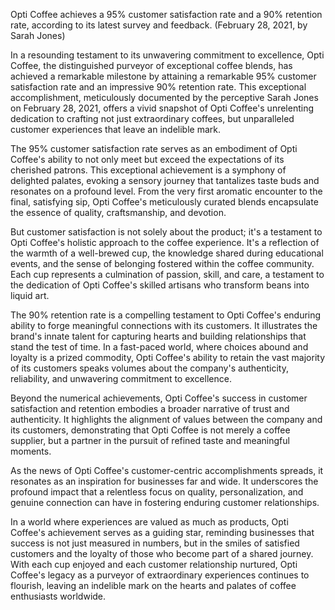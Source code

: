 Opti Coffee achieves a 95% customer satisfaction rate and a 90% retention rate, according to its latest survey and feedback. (February 28, 2021, by Sarah Jones)

In a resounding testament to its unwavering commitment to excellence, Opti Coffee, the distinguished purveyor of exceptional coffee blends, has achieved a remarkable milestone by attaining a remarkable 95% customer satisfaction rate and an impressive 90% retention rate. This exceptional accomplishment, meticulously documented by the perceptive Sarah Jones on February 28, 2021, offers a vivid snapshot of Opti Coffee's unrelenting dedication to crafting not just extraordinary coffees, but unparalleled customer experiences that leave an indelible mark.

The 95% customer satisfaction rate serves as an embodiment of Opti Coffee's ability to not only meet but exceed the expectations of its cherished patrons. This exceptional achievement is a symphony of delighted palates, evoking a sensory journey that tantalizes taste buds and resonates on a profound level. From the very first aromatic encounter to the final, satisfying sip, Opti Coffee's meticulously curated blends encapsulate the essence of quality, craftsmanship, and devotion.

But customer satisfaction is not solely about the product; it's a testament to Opti Coffee's holistic approach to the coffee experience. It's a reflection of the warmth of a well-brewed cup, the knowledge shared during educational events, and the sense of belonging fostered within the coffee community. Each cup represents a culmination of passion, skill, and care, a testament to the dedication of Opti Coffee's skilled artisans who transform beans into liquid art.

The 90% retention rate is a compelling testament to Opti Coffee's enduring ability to forge meaningful connections with its customers. It illustrates the brand's innate talent for capturing hearts and building relationships that stand the test of time. In a fast-paced world, where choices abound and loyalty is a prized commodity, Opti Coffee's ability to retain the vast majority of its customers speaks volumes about the company's authenticity, reliability, and unwavering commitment to excellence.

Beyond the numerical achievements, Opti Coffee's success in customer satisfaction and retention embodies a broader narrative of trust and authenticity. It highlights the alignment of values between the company and its customers, demonstrating that Opti Coffee is not merely a coffee supplier, but a partner in the pursuit of refined taste and meaningful moments.

As the news of Opti Coffee's customer-centric accomplishments spreads, it resonates as an inspiration for businesses far and wide. It underscores the profound impact that a relentless focus on quality, personalization, and genuine connection can have in fostering enduring customer relationships.

In a world where experiences are valued as much as products, Opti Coffee's achievement serves as a guiding star, reminding businesses that success is not just measured in numbers, but in the smiles of satisfied customers and the loyalty of those who become part of a shared journey. With each cup enjoyed and each customer relationship nurtured, Opti Coffee's legacy as a purveyor of extraordinary experiences continues to flourish, leaving an indelible mark on the hearts and palates of coffee enthusiasts worldwide.
